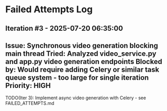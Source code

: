 # Failed Attempts Log

## Iteration #3 - 2025-07-20 06:35:00
**Issue**: Synchronous video generation blocking main thread
**Tried**: Analyzed video_service.py and app.py video generation endpoints
**Blocked by**: Would require adding Celery or similar task queue system - too large for single iteration
**Priority**: HIGH
---

TODO(Iter 3): Implement async video generation with Celery - see FAILED_ATTEMPTS.md